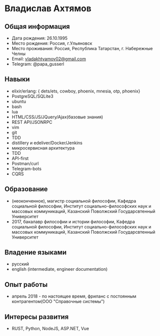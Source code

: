 # Владислав Ахтямов

## Общая информация

* Дата рождения: 26.10.1995
* Место рождения: Россия, г.Ульяновск
* Место проживания: Россия, Республика Татарстан, г. Набережные Челны
* Email: vladakhtyamov02@gmail.com
* Telegram: @papa_gusserl

## Навыки

* elixir/erlang:
	{ dets/ets, cowboy, phoenix, mnesia, otp, phoenix}
* PostgreSQL/SQLite3
* ubuntu
* bash
* lua
* HTML/CSS/JS/JQuery/Ajax(базовые знания)
* REST API/JSONRPC
* vim
* git
* TDD
* distillery и edeliver/Docker/Jenkins
* микросервисная архитектура
* TDD
* API-first
* Postman/curl
* Telegram-bots
* CQRS

## Образование

* (неоконченное), магистр социальной философии, Кафедра социальной философии, Институт социально-философских наук и массовых коммуникаций, Казанский Поволжский Государсвтенный Университет
* 2017, бакалавр философии и истории философии, Кафедра социальной философии, Институт социально-философских наук и массовых коммуникаций, Казанский Поволжский Государсвтенный Университет

## Владение языками

* русский
* english (intermediate, engineer documentation)

## Опыт работы

* апрель 2018 - по настоящее время, фриланс c постоянным контрагентом(ООО "Справочные системы")

## Интересы развития
* RUST, Python, NodeJS, ASP.NET, Vue

